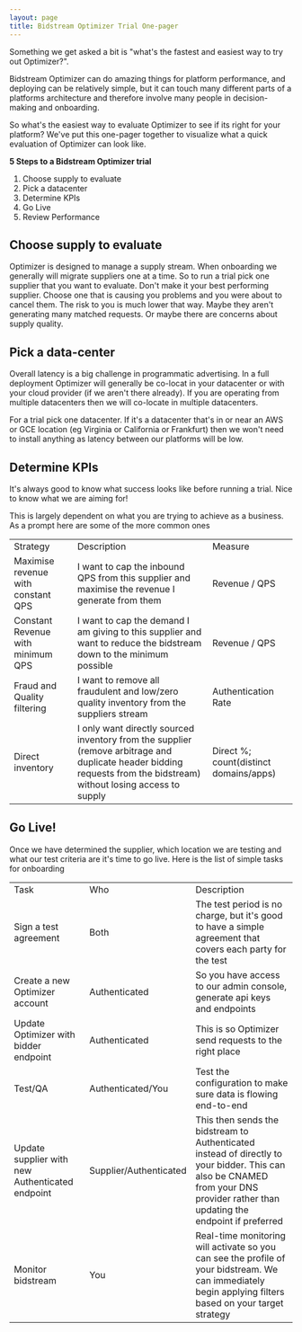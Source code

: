 ```yaml
---
layout: page
title: Bidstream Optimizer Trial One-pager
---
```


Something we get asked a bit is "what's the fastest and easiest way to try out Optimizer?". 

Bidstream Optimizer can do amazing things for platform performance, and deploying can be relatively simple, but it can touch many different parts of a platforms architecture and therefore involve many people in decision-making and onboarding.

So what's the easiest way to evaluate Optimizer to see if its right for your platform? We've put this one-pager together to visualize what a quick evaluation of Optimizer can look like.

__5 Steps to a Bidstream Optimizer trial__

1. Choose supply to evaluate
1. Pick a datacenter
1. Determine KPIs
1. Go Live
1. Review Performance

## Choose supply to evaluate

Optimizer is designed to manage a supply stream. When onboarding we generally will migrate suppliers one at a time. So to run a trial pick one supplier that you want to evaluate. Don't make it your best performing supplier. Choose one that is causing you problems and you were about to cancel them. The risk to you is much lower that way. Maybe they aren't generating many matched requests. Or maybe there are concerns about supply quality.

## Pick a data-center

Overall latency is a big challenge in programmatic advertising. In a full deployment Optimizer will generally be co-locat in your datacenter or with your cloud provider (if we aren't there already). If you are operating from multiple datacenters then we will co-locate in multiple datacenters.

For a trial pick one datacenter. If it's a datacenter that's in or near an AWS or GCE location (eg Virginia or California or Frankfurt) then we won't need to install anything as latency between our platforms will be low. 

## Determine KPIs

It's always good to know what success looks like before running a trial. Nice to know what we are aiming for!

This is largely dependent on what you are trying to achieve as a business. As a prompt here are some of the more common ones

<table>
<tr><td>Strategy</td><td>Description</td><td>Measure</td></tr>
<tr><td>Maximise revenue with constant QPS</td><td>I want to cap the inbound QPS from this supplier and maximise the revenue I generate from them</td><td>Revenue / QPS</td></tr>
<tr><td>Constant Revenue with minimum QPS</td><td>I want to cap the demand I am giving to this supplier and want to reduce the bidstream down to the minimum possible</td><td>Revenue / QPS</td></tr>
<tr><td>Fraud and Quality filtering</td><td>I want to remove all fraudulent and low/zero quality inventory from the suppliers stream</td><td>Authentication Rate</td></tr>
<tr><td>Direct inventory</td><td>I only want directly sourced inventory from the supplier (remove arbitrage and duplicate header bidding requests from the bidstream) without losing access to supply</td><td>Direct %; count(distinct domains/apps)</td></tr>
</table>

## Go Live!

Once we have determined the supplier, which location we are testing and what our test criteria are it's time to go live. Here is the list of simple tasks for onboarding

<table>
<tr><td>Task</td><td>Who</td><td>Description</td></tr>
<tr><td>Sign a test agreement</td><td>Both</td><td>The test period is no charge, but it's good to have a simple agreement that covers each party for the test</td></tr>
<tr><td>Create a new Optimizer account</td><td>Authenticated</td><td>So you have access to our admin console, generate api keys and endpoints</td></tr>
<tr><td>Update Optimizer with bidder endpoint</td><td>Authenticated</td><td>This is so Optimizer send requests to the right place</td></tr>
<tr><td>Test/QA</td><td>Authenticated/You</td><td>Test the configuration to make sure data is flowing end-to-end</td></tr>
<tr><td>Update supplier with new Authenticated endpoint</td><td>Supplier/Authenticated</td><td>This then sends the bidstream to Authenticated instead of directly to your bidder. This can also be CNAMED from your DNS provider rather than updating the endpoint if preferred</td></tr>
<tr><td>Monitor bidstream</td><td>You</td><td>Real-time monitoring will activate so you can see the profile of your bidstream. We can immediately begin applying filters based on your target strategy</td></tr>
</table>
